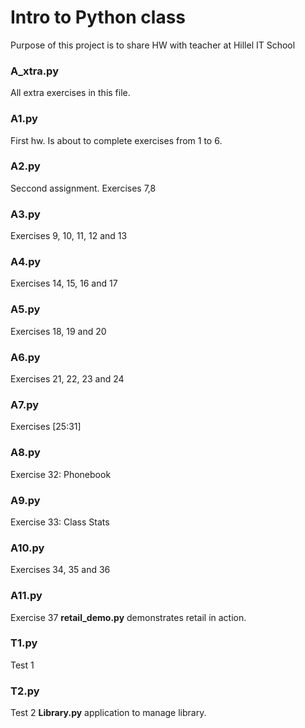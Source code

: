 # Intro to Python class
Purpose of this project is to share HW with teacher at Hillel IT School

### A_xtra.py
All extra exercises in this file.

### A1.py
First hw. Is about to complete exercises from 1 to 6.

### A2.py
Seccond assignment. Exercises 7,8

### A3.py
Exercises 9, 10, 11, 12 and 13

### A4.py
Exercises 14, 15, 16 and 17

### A5.py
Exercises 18, 19 and 20

### A6.py
Exercises 21, 22, 23 and 24

### A7.py
Exercises [25:31]

### A8.py
Exercise 32: Phonebook

### A9.py
Exercise 33: Class Stats

### A10.py
Exercises 34, 35 and 36

### A11.py
Exercise 37
**retail_demo.py** demonstrates retail in action.

### T1.py
Test 1

### T2.py
Test 2
**Library.py** application to manage library.
